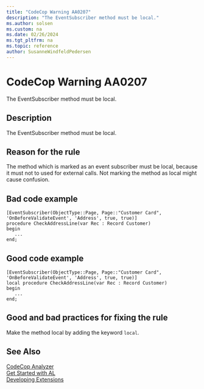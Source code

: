 ```yaml
---
title: "CodeCop Warning AA0207"
description: "The EventSubscriber method must be local."
ms.author: solsen
ms.custom: na
ms.date: 02/26/2024
ms.tgt_pltfrm: na
ms.topic: reference
author: SusanneWindfeldPedersen
---
```

[//]: # (START>DO_NOT_EDIT)
[//]: # (IMPORTANT:Do not edit any of the content between here and the END>DO_NOT_EDIT.)
[//]: # (Any modifications should be made in the .xml files in the ModernDev repo.)
# CodeCop Warning AA0207
The EventSubscriber method must be local.

## Description
The EventSubscriber method must be local.

[//]: # (IMPORTANT: END>DO_NOT_EDIT)

## Reason for the rule

The method which is marked as an event subscriber must be local, because it must not to used for external calls. Not marking the method as local might cause confusion.

## Bad code example
```AL
[EventSubscriber(ObjectType::Page, Page::"Customer Card", 'OnBeforeValidateEvent', 'Address', true, true)]
procedure CheckAddressLine(var Rec : Record Customer)
begin
   ...
end;
```
 
## Good code example
```AL
[EventSubscriber(ObjectType::Page, Page::"Customer Card", 'OnBeforeValidateEvent', 'Address', true, true)]
local procedure CheckAddressLine(var Rec : Record Customer)
begin
   ...
end;
```

## Good and bad practices for fixing the rule
Make the method local by adding the keyword `local`.

## See Also  
[CodeCop Analyzer](codecop.md)  
[Get Started with AL](../devenv-get-started.md)  
[Developing Extensions](../devenv-dev-overview.md)  